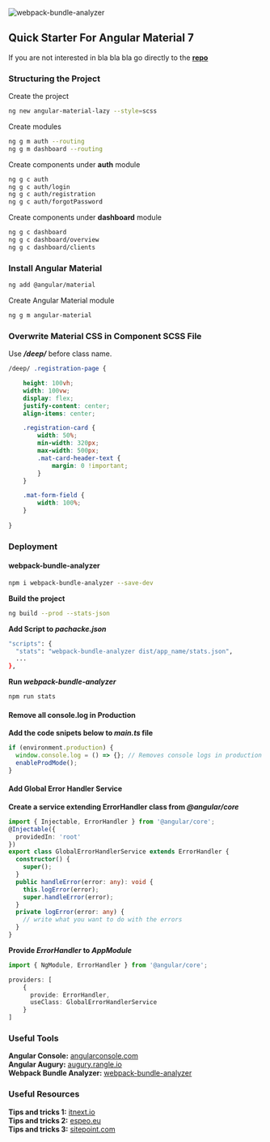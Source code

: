 ![webpack-bundle-analyzer](assets/articles/starting-with-angular-material-v7/starting-with-angular-material-v7.hero.jpg)

## Quick Starter For Angular Material 7

If you are not interested in bla bla bla go directly to the [**repo**](https://github.com/abdunnahid/lazy-angular-material)  

### Structuring the Project

Create the project

```bash
ng new angular-material-lazy --style=scss
```

Create modules

```bash
ng g m auth --routing
ng g m dashboard --routing
```

Create components under **auth** module

```bash
ng g c auth
ng g c auth/login
ng g c auth/registration
ng g c auth/forgotPassword
```
Create components under **dashboard** module

```bash
ng g c dashboard
ng g c dashboard/overview
ng g c dashboard/clients
```
### Install Angular Material

```bash
ng add @angular/material
```

Create Angular Material module
```bash
ng g m angular-material
```

### Overwrite Material CSS in Component SCSS File

Use **_/deep/_** before class name.

```css
/deep/ .registration-page {

    height: 100vh;
    width: 100vw;
    display: flex;
    justify-content: center;
    align-items: center;

    .registration-card {
        width: 50%;
        min-width: 320px;
        max-width: 500px;
        .mat-card-header-text {
            margin: 0 !important;
        }
    }

    .mat-form-field {
        width: 100%;
    }
    
}
```

### Deployment

#### webpack-bundle-analyzer
```bash
npm i webpack-bundle-analyzer --save-dev
```
**Build the project**
```bash
ng build --prod --stats-json
```
**Add Script to _pachacke.json_**
```bash
"scripts": {
  "stats": "webpack-bundle-analyzer dist/app_name/stats.json",
  ...
},
```
**Run _webpack-bundle-analyzer_**
```bash
npm run stats
```

#### Remove all console.log in Production

**Add the code snipets below to _main.ts_ file**
```typescript
if (environment.production) {
  window.console.log = () => {}; // Removes console logs in production
  enableProdMode();
}
```

#### Add Global Error Handler Service

**Create a service extending ErrorHandler class from _@angular/core_**
```typescript
import { Injectable, ErrorHandler } from '@angular/core';
@Injectable({
  providedIn: 'root'
})
export class GlobalErrorHandlerService extends ErrorHandler {
  constructor() {
    super();
  }
  public handleError(error: any): void {
    this.logError(error);
    super.handleError(error);
  }
  private logError(error: any) {
    // write what you want to do with the errors
  }
}
```
**Provide _ErrorHandler_ to _AppModule_**
```typescript
import { NgModule, ErrorHandler } from '@angular/core';

providers: [
    {
      provide: ErrorHandler,
      useClass: GlobalErrorHandlerService
    }
]
```

### Useful Tools
**Angular Console:** [angularconsole.com](https://angularconsole.com/)  
**Angular Augury:** [augury.rangle.io](https://augury.rangle.io/)  
**Webpack Bundle Analyzer:** [webpack-bundle-analyzer](https://github.com/webpack-contrib/webpack-bundle-analyzer)  

### Useful Resources
**Tips and tricks 1:** [itnext.io](https://itnext.io/angular-tips-and-tricks-ec7f548670c1)  
**Tips and tricks 2:** [espeo.eu](https://espeo.eu/blog/30-angular-and-ts-tricks-and-tips-that-will-improve-your-application/)  
**Tips and tricks 3:** [sitepoint.com](https://www.sitepoint.com/10-essential-typescript-tips-tricks-angular/)  
